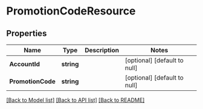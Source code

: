 # PromotionCodeResource

## Properties
Name | Type | Description | Notes
------------ | ------------- | ------------- | -------------
**AccountId** | **string** |  | [optional] [default to null]
**PromotionCode** | **string** |  | [optional] [default to null]

[[Back to Model list]](../README.md#documentation-for-models) [[Back to API list]](../README.md#documentation-for-api-endpoints) [[Back to README]](../README.md)


